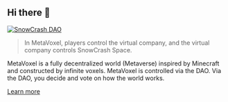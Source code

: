 ## Hi there 👋

[![SnowCrash DAO](https://img.snowcrash.finance/site/github-com/logo/SnowCrashDAO-canalblue-blue-min-100x50.svg)](https://snowcrash.finance/)

> In MetaVoxel, players control the virtual company, and the virtual company controls SnowCrash Space.  

MetaVoxel is a fully decentralized world (Metaverse) inspired by Minecraft and constructed by infinite voxels. MetaVoxel is controlled via the DAO. Via the DAO, you decide and vote on how the world works.  

[Learn more](https://docs.snowcrash.finance/)
